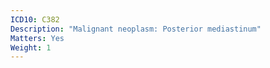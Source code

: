 ```yaml
---
ICD10: C382
Description: "Malignant neoplasm: Posterior mediastinum"
Matters: Yes
Weight: 1
---
```

